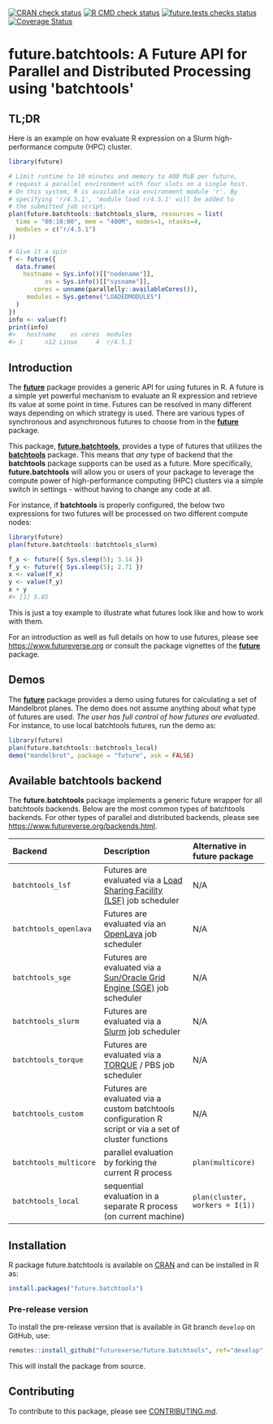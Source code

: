 

<div id="badges"><!-- pkgdown markup -->
<a href="https://CRAN.R-project.org/web/checks/check_results_future.batchtools.html"><img border="0" src="https://www.r-pkg.org/badges/version/future.batchtools" alt="CRAN check status"/></a> <a href="https://github.com/futureverse/future.batchtools/actions?query=workflow%3AR-CMD-check"><img border="0" src="https://github.com/futureverse/future.batchtools/actions/workflows/R-CMD-check.yaml/badge.svg?branch=develop" alt="R CMD check status"/></a>  <a href="https://github.com/futureverse/future.batchtools/actions?query=workflow%3Afuture_tests"><img border="0" src="https://github.com/futureverse/future.batchtools/actions/workflows/future_tests.yaml/badge.svg?branch=develop" alt="future.tests checks status"/></a>   <a href="https://app.codecov.io/gh/futureverse/future.batchtools"><img border="0" src="https://codecov.io/gh/futureverse/future.batchtools/branch/develop/graph/badge.svg" alt="Coverage Status"/></a> 
</div>

# future.batchtools: A Future API for Parallel and Distributed Processing using 'batchtools' 

## TL;DR

Here is an example on how evaluate R expression on a Slurm
high-performance compute (HPC) cluster.

```r
library(future)

# Limit runtime to 10 minutes and memory to 400 MiB per future,
# request a parallel environment with four slots on a single host.
# On this system, R is available via environment module 'r'. By
# specifying 'r/4.5.1', 'module load r/4.5.1' will be added to
# the submitted job script.
plan(future.batchtools::batchtools_slurm, resources = list(
  time = "00:10:00", mem = "400M", nodes=1, ntasks=4,
  modules = c("r/4.5.1")
))

# Give it a spin
f <- future({
  data.frame(
    hostname = Sys.info()[["nodename"]],
          os = Sys.info()[["sysname"]],
       cores = unname(parallelly::availableCores()),
     modules = Sys.getenv("LOADEDMODULES")
  )
})
info <- value(f)
print(info)
#>   hostname    os cores  modules
#> 1      n12 Linux     4  r/4.5.1
```

## Introduction

The **[future]** package provides a generic API for using futures in
R.  A future is a simple yet powerful mechanism to evaluate an R
expression and retrieve its value at some point in time.  Futures can
be resolved in many different ways depending on which strategy is
used.  There are various types of synchronous and asynchronous futures
to choose from in the **[future]** package.

This package, **[future.batchtools]**, provides a type of futures that
utilizes the **[batchtools]** package.  This means that _any_ type of
backend that the **batchtools** package supports can be used as a
future.  More specifically, **future.batchtools** will allow you or
users of your package to leverage the compute power of
high-performance computing (HPC) clusters via a simple switch in
settings - without having to change any code at all.

For instance, if **batchtools** is properly configured, the below two
expressions for two futures will be processed on two different compute
nodes:

```r
library(future)
plan(future.batchtools::batchtools_slurm)

f_x <- future({ Sys.sleep(5); 3.14 })
f_y <- future({ Sys.sleep(5); 2.71 })
x <- value(f_x)
y <- value(f_y)
x + y
#> [1] 5.85
```

This is just a toy example to illustrate what futures look like and
how to work with them.

For an introduction as well as full details on how to use futures,
please see <https://www.futureverse.org> or consult the package
vignettes of the **[future]** package.


## Demos

The **[future]** package provides a demo using futures for calculating
a set of Mandelbrot planes.  The demo does not assume anything about
what type of futures are used.  _The user has full control of how
futures are evaluated_.  For instance, to use local batchtools
futures, run the demo as:

```r
library(future)
plan(future.batchtools::batchtools_local)
demo("mandelbrot", package = "future", ask = FALSE)
```


## Available batchtools backend

The **future.batchtools** package implements a generic future wrapper
for all batchtools backends.  Below are the most common types of
batchtools backends. For other types of parallel and distributed
backends, please see <https://www.futureverse.org/backends.html>.


| Backend                  | Description                                                              | Alternative in future package
|:-------------------------|:-------------------------------------------------------------------------|:------------------------------------
| `batchtools_lsf`         | Futures are evaluated via a [Load Sharing Facility (LSF)] job scheduler  | N/A
| `batchtools_openlava`    | Futures are evaluated via an [OpenLava] job scheduler                    | N/A
| `batchtools_sge`         | Futures are evaluated via a [Sun/Oracle Grid Engine (SGE)] job scheduler | N/A
| `batchtools_slurm`       | Futures are evaluated via a [Slurm] job scheduler                        | N/A
| `batchtools_torque`      | Futures are evaluated via a [TORQUE] / PBS job scheduler                 | N/A
| `batchtools_custom`      | Futures are evaluated via a custom batchtools configuration R script or via a set of cluster functions  | N/A
| `batchtools_multicore`   | parallel evaluation by forking the current R process                     | `plan(multicore)`
| `batchtools_local`       | sequential evaluation in a separate R process (on current machine)       | `plan(cluster, workers = I(1))`




[batchtools]: https://cran.r-project.org/package=batchtools
[future]: https://cran.r-project.org/package=future
[future.batchtools]: https://cran.r-project.org/package=future.batchtools
[TORQUE]: https://en.wikipedia.org/wiki/TORQUE
[Slurm]: https://en.wikipedia.org/wiki/Slurm_Workload_Manager
[Sun/Oracle Grid Engine (SGE)]: https://en.wikipedia.org/wiki/Oracle_Grid_Engine
[Load Sharing Facility (LSF)]: https://en.wikipedia.org/wiki/Platform_LSF
[OpenLava]: https://en.wikipedia.org/wiki/OpenLava

## Installation
R package future.batchtools is available on [CRAN](https://cran.r-project.org/package=future.batchtools) and can be installed in R as:
```r
install.packages("future.batchtools")
```


### Pre-release version

To install the pre-release version that is available in Git branch `develop` on GitHub, use:
```r
remotes::install_github("futureverse/future.batchtools", ref="develop")
```
This will install the package from source.  

<!-- pkgdown-drop-below -->


## Contributing

To contribute to this package, please see [CONTRIBUTING.md](CONTRIBUTING.md).

